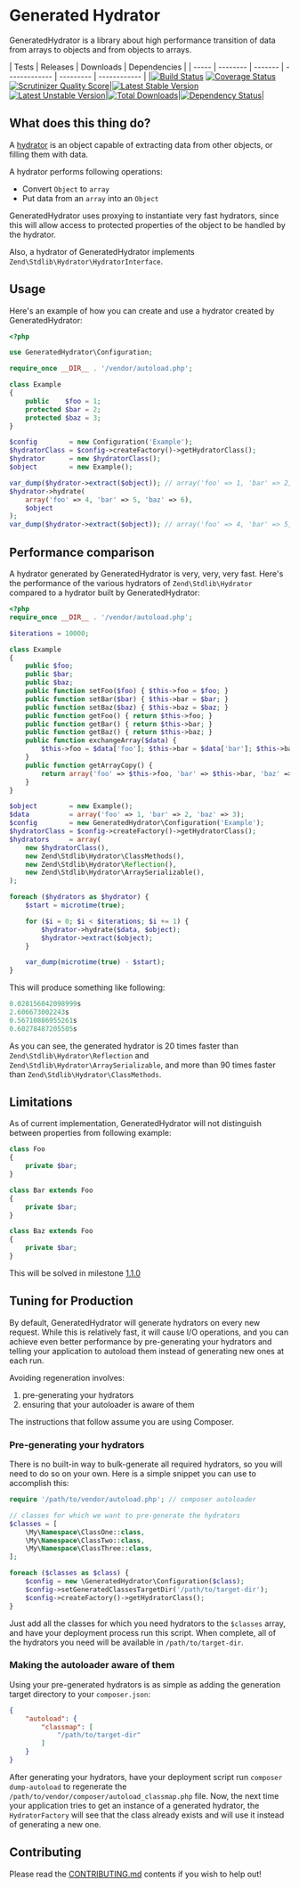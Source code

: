# Generated Hydrator

GeneratedHydrator is a library about high performance transition of data from arrays to objects and from objects
to arrays.

| Tests | Releases | Downloads | Dependencies |
| ----- | -------- | ------- | ------------- | --------- | ------------ |
|[![Build Status](https://travis-ci.org/Ocramius/GeneratedHydrator.png?branch=master)](https://travis-ci.org/Ocramius/GeneratedHydrator) [![Coverage Status](https://coveralls.io/repos/Ocramius/GeneratedHydrator/badge.png?branch=master)](https://coveralls.io/r/Ocramius/GeneratedHydrator) [![Scrutinizer Quality Score](https://scrutinizer-ci.com/g/Ocramius/GeneratedHydrator/badges/quality-score.png?s=822ec900346db3405fc50f929de2f6ca209d9726)](https://scrutinizer-ci.com/g/Ocramius/GeneratedHydrator/)|[![Latest Stable Version](https://poser.pugx.org/ocramius/generated-hydrator/v/stable.png)](https://packagist.org/packages/ocramius/generated-hydrator) [![Latest Unstable Version](https://poser.pugx.org/ocramius/generated-hydrator/v/unstable.png)](https://packagist.org/packages/ocramius/generated-hydrator)|[![Total Downloads](https://poser.pugx.org/ocramius/generated-hydrator/downloads.png)](https://packagist.org/packages/ocramius/generated-hydrator)|[![Dependency Status](https://www.versioneye.com/package/php--ocramius--generated-hydrator/badge.png)](https://www.versioneye.com/package/php--ocramius--generated-hydrator)|

## What does this thing do?

A [hydrator](http://framework.zend.com/manual/2.1/en/modules/zend.stdlib.hydrator.html) is an object capable of
extracting data from other objects, or filling them with data.

A hydrator performs following operations:

 * Convert `Object` to `array`
 * Put data from an `array` into an `Object`

GeneratedHydrator uses proxying to instantiate very fast hydrators, since this will allow access to protected properties
of the object to be handled by the hydrator.

Also, a hydrator of GeneratedHydrator implements `Zend\Stdlib\Hydrator\HydratorInterface`.

## Usage

Here's an example of how you can create and use a hydrator created by GeneratedHydrator:

```php
<?php

use GeneratedHydrator\Configuration;

require_once __DIR__ . '/vendor/autoload.php';

class Example
{
    public    $foo = 1;
    protected $bar = 2;
    protected $baz = 3;
}

$config        = new Configuration('Example');
$hydratorClass = $config->createFactory()->getHydratorClass();
$hydrator      = new $hydratorClass();
$object        = new Example();

var_dump($hydrator->extract($object)); // array('foo' => 1, 'bar' => 2, 'baz' => 3)
$hydrator->hydrate(
    array('foo' => 4, 'bar' => 5, 'baz' => 6),
    $object
);
var_dump($hydrator->extract($object)); // array('foo' => 4, 'bar' => 5, 'baz' => 6)
```

## Performance comparison

A hydrator generated by GeneratedHydrator is very, very, very fast.
Here's the performance of the various hydrators of `Zend\Stdlib\Hydrator` compared to a hydrator built
by GeneratedHydrator:

```php
<?php
require_once __DIR__ . '/vendor/autoload.php';

$iterations = 10000;

class Example
{
    public $foo;
    public $bar;
    public $baz;
    public function setFoo($foo) { $this->foo = $foo; }
    public function setBar($bar) { $this->bar = $bar; }
    public function setBaz($baz) { $this->baz = $baz; }
    public function getFoo() { return $this->foo; }
    public function getBar() { return $this->bar; }
    public function getBaz() { return $this->baz; }
    public function exchangeArray($data) {
        $this->foo = $data['foo']; $this->bar = $data['bar']; $this->baz = $data['baz'];
    }
    public function getArrayCopy() {
        return array('foo' => $this->foo, 'bar' => $this->bar, 'baz' => $this->baz);
    }
}

$object        = new Example();
$data          = array('foo' => 1, 'bar' => 2, 'baz' => 3);
$config        = new GeneratedHydrator\Configuration('Example');
$hydratorClass = $config->createFactory()->getHydratorClass();
$hydrators     = array(
    new $hydratorClass(),
    new Zend\Stdlib\Hydrator\ClassMethods(),
    new Zend\Stdlib\Hydrator\Reflection(),
    new Zend\Stdlib\Hydrator\ArraySerializable(),
);

foreach ($hydrators as $hydrator) {
    $start = microtime(true);

    for ($i = 0; $i < $iterations; $i += 1) {
        $hydrator->hydrate($data, $object);
        $hydrator->extract($object);
    }

    var_dump(microtime(true) - $start);
}
```

This will produce something like following:

```php
0.028156042098999s
2.606673002243s
0.56710886955261s
0.60278487205505s
```

As you can see, the generated hydrator is 20 times faster than `Zend\Stdlib\Hydrator\Reflection`
and `Zend\Stdlib\Hydrator\ArraySerializable`, and more than 90 times faster than
`Zend\Stdlib\Hydrator\ClassMethods`.

## Limitations

As of current implementation, GeneratedHydrator will not distinguish between properties from following
example:

```php
class Foo
{
    private $bar;
}

class Bar extends Foo
{
    private $bar;
}

class Baz extends Foo
{
    private $bar;
}
```

This will be solved in milestone [1.1.0](https://github.com/Ocramius/GeneratedHydrator/issues?milestone=3)

## Tuning for Production

By default, GeneratedHydrator will generate hydrators on every new request.
While this is relatively fast, it will cause I/O operations, and you can
achieve even better performance by pre-generating your hydrators and telling
your application to autoload them instead of generating new ones at each run.

Avoiding regeneration involves:

 1. pre-generating your hydrators
 2. ensuring that your autoloader is aware of them

The instructions that follow assume you are using Composer.

### Pre-generating your hydrators

There is no built-in way to bulk-generate all required hydrators, so you will need to do so on your own.
Here is a simple snippet you can use to accomplish this:

```php
require '/path/to/vendor/autoload.php'; // composer autoloader

// classes for which we want to pre-generate the hydrators
$classes = [
    \My\Namespace\ClassOne::class,
    \My\Namespace\ClassTwo::class,
    \My\Namespace\ClassThree::class,
];

foreach ($classes as $class) {
    $config = new \GeneratedHydrator\Configuration($class);
    $config->setGeneratedClassesTargetDir('/path/to/target-dir');
    $config->createFactory()->getHydratorClass();
}
```

Just add all the classes for which you need hydrators to the `$classes` array,
and have your deployment process run this script.
When complete, all of the hydrators you need will be available in `/path/to/target-dir`.

### Making the autoloader aware of them

Using your pre-generated hydrators is as simple as adding the generation target
directory to your `composer.json`:

```json
{
    "autoload": {
        "classmap": [
            "/path/to/target-dir"
        ]
    }
}
```

After generating your hydrators, have your deployment script run `composer dump-autoload` to regenerate the
`/path/to/vendor/composer/autoload_classmap.php` file. Now, the next time your application tries to get an
instance of a generated hydrator, the `HydratorFactory` will see that the class already exists and will use
it instead of generating a new one.

## Contributing

Please read the [CONTRIBUTING.md](https://github.com/Ocramius/GeneratedHydrator/blob/master/CONTRIBUTING.md) contents
if you wish to help out!
